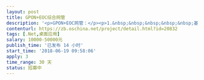 ```yaml
---                
layout: post       
title: GPON+EOC综合网管           
description: '<p>GPON+EOC网管：</p><p>1.&nbsp;&nbsp;&nbsp;&nbsp;&nbsp;基于SNMP+OAM方式。</p><p>2.&nbsp;&nbsp;&nbsp;&nbsp;&nbsp;一套网管能够综合管理OLT、ONU、EOC局端、EOC终端等设备类型。&nbsp;&nbsp;</p><p>3.&nbsp;&nbsp;&nbsp;&nbsp;&nbsp;能基于拓扑图的方式实时管理设备。</p><p>4.&nbsp;&nbsp;&nbsp;&nbsp;&nbsp;能够自动发现设备同时自动扫描设备资源。&nbsp;&nbsp;</p><p>5.&nbsp;&nbsp;&nbsp;&nbsp;&nbsp;能够对设备配置、性能、安全和故障等方面的管理、监控和维护。&nbsp;</p><p>6.&nbsp;&nbsp;&nbsp;&nbsp;&nbsp;对故障告警能及时发现和通知。&nbsp;</p>'     
contenturl: https://zb.oschina.net/project/detail.html?id=20832      
tags: [.Net,桌面应用]            
salary: 10000-50000元          
publish_time: '已发布 14 小时'         
start_time: '2018-06-19 09:58:06'           
apply: 3                   
time_range: 30 天              
status: 招募中                  
---                 
```


